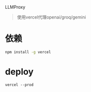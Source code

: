 LLMProxy
> 使用vercel代理openai/groq/gemini

# 依赖
```sh
npm install -g vercel
```

# deploy
```
vercel --prod
```
